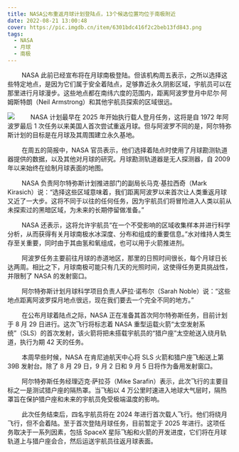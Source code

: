 ```yaml
---
title: NASA公布重返月球计划登陆点，13个候选位置均位于南极附近
date: 2022-08-21 13:00:48
cover: https://pic.imgdb.cn/item/6301bdc416f2c2beb13fd843.png
tags:
  - NASA
  - 月球
  - 南极
---
```

　　
NASA 此前已经宣布将在月球南极登陆。但该机构周五表示，之所以选择这些特定地点，是因为它们属于安全着陆点，足够靠近永久阴影区域，宇航员可以在那里进行月球漫步。这些地点都在南纬六度的范围内，距离阿波罗登月中尼尔·阿姆斯特朗（Neil Armstrong）和其他宇航员探索的区域很远。

![](https://pic.imgdb.cn/item/6301bdc416f2c2beb13fd83d.jpg)
　　
NASA 计划最早在 2025 年开始执行载人登月任务，这将是自 1972 年阿波罗最后 1 次任务以来美国人首次尝试重返月球。但与阿波罗不同的是，阿尔特弥斯计划的目标是在月球及其周围建立永久基地。

　　
在周五的简报中，NASA 官员表示，他们选择着陆点时使用了月球勘测轨道器提供的数据，以及其他对月球的研究。月球勘测轨道器是无人探测器，自 2009 年以来始终在绘制月球表面的地图。

　　
NASA 负责阿尔特弥斯计划推进部门的副局长马克·基拉西奇（Mark Kirasich）说：“选择这些区域意味着，我们距离阿波罗以来首次让人类重返月球又近了一大步。这将不同于以往的任何任务，因为宇航员们将冒险进入人类以前从未探索过的黑暗区域，为未来的长期停留做准备。”

　　
NASA 还表示，这将允许宇航员“在一个不受影响的区域收集样本并进行科学分析，从而获得有关月球南极水冰深度、分布和组成的重要信息。”水对维持人类生存至关重要，同时由于其由氢和氧组成，也可以用于火箭推进剂。

　　
阿波罗任务主要前往月球的赤道地区，那里的日照时间很长，每个月球日长达两周。相比之下，月球南极可能只有几天的光照时间，这使得任务更具挑战性，并限制了 NASA 的发射窗口。

　　
阿尔特弥斯计划月球科学项目负责人萨拉·诺布尔（Sarah Noble）说：“这些地点距离阿波罗探月地点很远，现在我们要去一个完全不同的地方。”


　　
在公布月球着陆点之际，NASA 正在准备其首次阿尔特弥斯任务，目前计划于 8 月 29 日进行。这次飞行将标志着 NASA 重型运载火箭“太空发射系统”（SLS）的首次发射，该火箭将把未搭载宇航员的“猎户座”太空舱送入绕月轨道，执行为期 42 天的任务。

　　
本周早些时候，NASA 在肯尼迪航天中心将 SLS 火箭和猎户座飞船送上第 39B 发射台。除了 8 月 29 日，9 月 2 日和 9 月 5 日将作为备用发射窗口。

　　
阿尔特弥斯任务经理迈克·萨拉芬（Mike Sarafin）表示，此次飞行的主要目标之一是测试猎户座的隔热罩。当飞船以 4 万公里时速进入地球大气层时，隔热罩旨在保护猎户座和未来的宇航员免受极端温度的影响。

　　
此次任务结束后，四名宇航员将在 2024 年进行首次载人飞行。他们将绕月飞行，但不会着陆。至于首次登陆月球任务，目前暂定于 2025 年进行。这项任务取决于一系列因素，包括 SpaceX 星际飞船和火箭的开发进度，它们将在月球轨道上与猎户座会合，然后运送宇航员往返月球表面。
